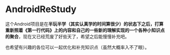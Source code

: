 # AndroidReStudy

这个Android项目是在**半玩半学（其实认真学的时间算很少）**的状态下之后，打算重新照着《第一行代码》上的内容和自己的一些新的理解**实现的一个各种小知识点的聚合**，现在又已经荒废了好些天了，希望之后能慢慢补充吧。

也希望有兴趣的各位可以一起优化和补充知识点（虽然大概率入不了眼）。

